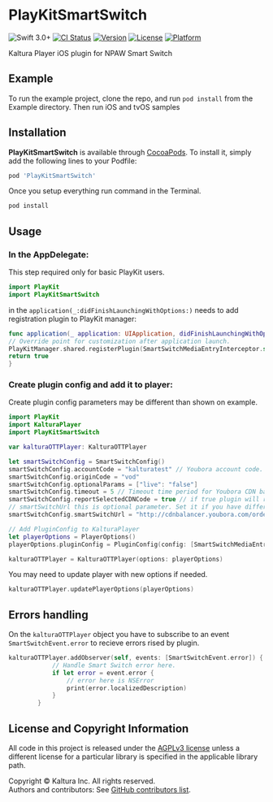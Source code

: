 # PlayKitSmartSwitch
![Swift 3.0+](https://img.shields.io/badge/Swift-3.0+-orange.svg)
[![CI Status](https://github.com/kaltura/playkit-ios-smartswitch/actions/workflows/ci.yml/badge.svg)](https://github.com/kaltura/playkit-ios-smartswitch/actions/workflows/ci.yml)
[![Version](https://img.shields.io/cocoapods/v/PlayKitSmartSwitch.svg?style=flat)](https://cocoapods.org/pods/PlayKitSmartSwitch)
[![License](https://img.shields.io/cocoapods/l/PlayKitSmartSwitch.svg?style=flat)](https://cocoapods.org/pods/PlayKitSmartSwitch)
[![Platform](https://img.shields.io/cocoapods/p/PlayKitSmartSwitch.svg?style=flat)](https://cocoapods.org/pods/PlayKitSmartSwitch)

Kaltura Player iOS plugin for NPAW Smart Switch

## Example

To run the example project, clone the repo, and run `pod install` from the Example directory.
Then run iOS and tvOS samples

## Installation

**PlayKitSmartSwitch** is available through [CocoaPods](https://cocoapods.org). To install
it, simply add the following lines to your Podfile:

```ruby
pod 'PlayKitSmartSwitch'
```
Once you setup everything run command in the Terminal.
```ruby
pod install
```

## Usage
### In the AppDelegate:

This step required only for basic PlayKit users.

```swift
import PlayKit
import PlayKitSmartSwitch
```
in the ```application(_:didFinishLaunchingWithOptions:)``` needs to add registration plugin to PlayKit manager:
```swift
func application(_ application: UIApplication, didFinishLaunchingWithOptions launchOptions: [UIApplication.LaunchOptionsKey: Any]?) -> Bool {
// Override point for customization after application launch.
PlayKitManager.shared.registerPlugin(SmartSwitchMediaEntryInterceptor.self)
return true
}
```
### Create plugin config and add it to player:
Create plugin config parameters may be different than shown on example.
```swift
import PlayKit
import KalturaPlayer
import PlayKitSmartSwitch
```

```swift
var kalturaOTTPlayer: KalturaOTTPlayer

let smartSwitchConfig = SmartSwitchConfig()
smartSwitchConfig.accountCode = "kalturatest" // Youbora account code.
smartSwitchConfig.originCode = "vod"
smartSwitchConfig.optionalParams = ["live": "false"]
smartSwitchConfig.timeout = 5 // Timeout time period for Youbora CDN balancer calls.
smartSwitchConfig.reportSelectedCDNCode = true // if true plugin will report chosen CDN code to Youbora analytics.
// smartSwitchUrl this is optional parameter. Set it if you have different Youbora CDN balancer host.
smartSwitchConfig.smartSwitchUrl = "http://cdnbalancer.youbora.com/orderedcdn"

// Add PluginConfig to KalturaPlayer
let playerOptions = PlayerOptions()
playerOptions.pluginConfig = PluginConfig(config: [SmartSwitchMediaEntryInterceptor.pluginName: smartSwitchConfig])

kalturaOTTPlayer = KalturaOTTPlayer(options: playerOptions)

```
You may need to update player with new options if needed.
```swift
kalturaOTTPlayer.updatePlayerOptions(playerOptions)
```

## Errors handling

On the ```kalturaOTTPlayer``` object you have to subscribe to an event ```SmartSwitchEvent.error``` to recieve errors rised by plugin.

```swift
kalturaOTTPlayer.addObserver(self, events: [SmartSwitchEvent.error]) { event in
            // Handle Smart Switch error here.
            if let error = event.error {
                // error here is NSError
                print(error.localizedDescription)
            }
        }
```

## License and Copyright Information

All code in this project is released under the [AGPLv3 license](http://www.gnu.org/licenses/agpl-3.0.html) unless a different license for a particular library is specified in the applicable library path.   

Copyright © Kaltura Inc. All rights reserved.   
Authors and contributors: See [GitHub contributors list](https://github.com/kaltura/playkit-ios-smartswitch/graphs/contributors).

